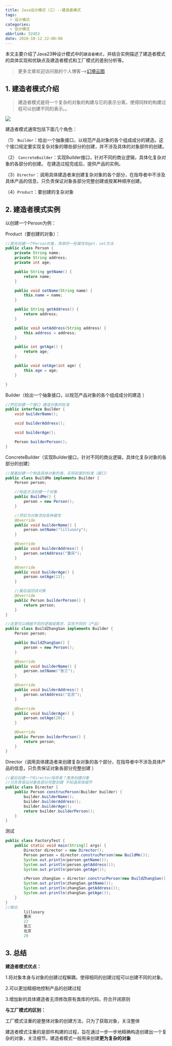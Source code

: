 ```yaml
---
title: Java设计模式（三）--建造者模式
tags:
  - 设计模式
categories:
  - 设计模式
abbrlink: 52453
date: 2018-10-12 22:00:00
---
```


本文主要介绍了Java23种设计模式中的`建造者模式`，并结合实例描述了建造者模式的具体实现和优缺点及建造者模式和工厂模式的差别分析等。

<!--more-->

> 更多文章欢迎访问我的个人博客-->[幻境云图](https://www.lixueduan.com/)

## 1. 建造者模式介绍

> 建造者模式是将一个复杂的对象的构建与它的表示分离，使得同样的构建过程可以创建不同的表示。。

![](https://github.com/illusorycloud/illusorycloud.github.io/raw/hexo/myImages/design_pattern/three-builder.jpg)

建造者模式通常包括下面几个角色：

（1） `Builder`：给出一个抽象接口，以规范产品对象的各个组成成分的建造。这个接口规定要实现复杂对象的哪些部分的创建，并不涉及具体的对象部件的创建。

（2） `ConcreteBuilder`：实现Builder接口，针对不同的商业逻辑，具体化复杂对象的各部分的创建。 在建造过程完成后，提供产品的实例。

（3）`Director`：调用具体建造者来创建复杂对象的各个部分，在指导者中不涉及具体产品的信息，只负责保证对象各部分完整创建或按某种顺序创建。

（4）`Product`：要创建的复杂对象

## 2. 建造者模式实例

以创建一个Person为例：

Product（要创建的对象）：

```java
//首先创建一个Person对象，简单的一些属性和get，set方法
public class Person {
    private String name;
    private String address;
    private int age;

    public String getName() {
        return name;
    }

    public void setName(String name) {
        this.name = name;
    }

    public String getAddress() {
        return address;
    }

    public void setAddress(String address) {
        this.address = address;
    }

    public int getAge() {
        return age;
    }

    public void setAge(int age) {
        this.age = age;
    }

}
```

Builder（给出一个抽象接口，以规范产品对象的各个组成成分的建造 ）

```java
//然后创建一个接口 建造对象的标准
public interface Builder {
    void builderName();

    void builderAddress();

    void builderAge();

    Person builderPerson();
}
```

ConcreteBuilder（实现Builder接口，针对不同的商业逻辑，具体化复杂对象的各部分的创建）

```java
//接着创建一个构造具体对象的类，实现前面的标准（接口）
public class BuildMe implements Builder {
    Person person;

    //构造方法创建一个对象
    public BuildMe() {
        person = new Person();
    }

    //然后为对象添加各种属性
    @Override
    public void builderName() {
        person.setName("lillusory");
    }

    @Override
    public void builderAddress() {
        person.setAddress("重庆");
    }

    @Override
    public void builderAge() {
        person.setAge(22);
    }

    //最后返回该对象
    @Override
    public Person builderPerson() {
        return person;
    }
}

//这里可以根据不同的逻辑或需求，实现不同的（产品）
public class BuildZhangSan implements Builder {
    Person person;

    public BuildZhangSan() {
        person = new Person();
    }

    @Override
    public void builderName() {
        person.setName("张三");
    }

    @Override
    public void builderAddress() {
        person.setAddress("北京");
    }

    @Override
    public void builderAge() {
        person.setAge(20);
    }

    @Override
    public Person builderPerson() {
        return person;
    }
}
```

Director（调用具体建造者来创建复杂对象的各个部分，在指导者中不涉及具体产品的信息，只负责保证对象各部分完整创建 ）

```java
//最后创建一个Director指导者？类来创建对象
//只负责保证对象各部分完整创建 不知道具体细节
public class Director {
    public Person construcPerson(Builder builder) {
        builder.builderName();
        builder.builderAddress();
        builder.builderAge();
        return builder.builderPerson();
    }
}
```

测试

```java
public class FactoryTest {
    public static void main(String[] args) {
        Director director = new Director();
        Person person = director.construcPerson(new BuildMe());
        System.out.println(person.getName());
        System.out.println(person.getAddress());
        System.out.println(person.getAge());

        cPerson zhangSan = director.construcPerson(new BuildZhangSan());
        System.out.println(zhangSan.getName());
        System.out.println(zhangSan.getAddress());
        System.out.println(zhangSan.getAge());
    }
}
//输出
        lillusory
        重庆
        22
        张三
        北京
        20
```

## 3. 总结

**建造者模式优点：**

1.将对象本身与对象的创建过程解耦，使得相同的创建过程可以创建不同的对象。

2.可以更加精细地控制产品的创建过程

3.增加新的具体建造者无须修改原有类库的代码，符合开闭原则 

**与工厂模式的区别：**

工厂模式注重的是整体对象的创建方法，只为了获取对象，关注整体

建造者模式注重的是部件构建的过程，旨在通过一步一步地精确构造创建出一个复杂的对象，关注细节。建造者模式一般用来创建**更为复杂的对象**